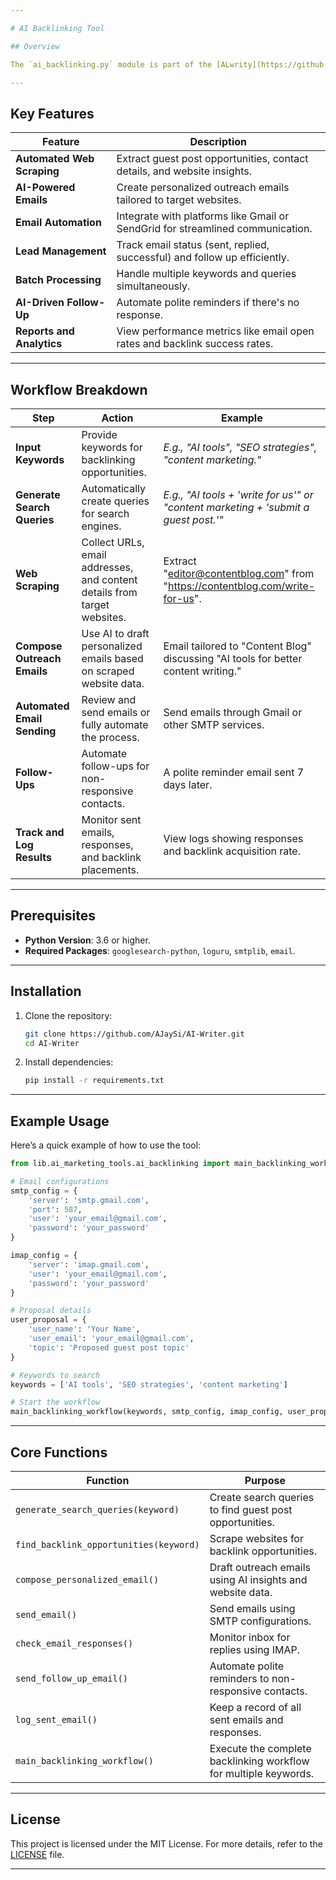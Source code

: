 ```yaml
---

# AI Backlinking Tool

## Overview

The `ai_backlinking.py` module is part of the [ALwrity](https://github.com/AJaySi/ALwrity) project. It simplifies and automates the process of finding and securing backlink opportunities. Using AI, the tool performs web research, extracts contact information, and sends personalized outreach emails for guest posting opportunities, making it an essential tool for content writers, digital marketers, and solopreneurs.

---
```


## Key Features

| Feature                       | Description                                                                 |
|-------------------------------|-----------------------------------------------------------------------------|
| **Automated Web Scraping**    | Extract guest post opportunities, contact details, and website insights.    |
| **AI-Powered Emails**         | Create personalized outreach emails tailored to target websites.            |
| **Email Automation**          | Integrate with platforms like Gmail or SendGrid for streamlined communication. |
| **Lead Management**           | Track email status (sent, replied, successful) and follow up efficiently.   |
| **Batch Processing**          | Handle multiple keywords and queries simultaneously.                       |
| **AI-Driven Follow-Up**       | Automate polite reminders if there's no response.                          |
| **Reports and Analytics**     | View performance metrics like email open rates and backlink success rates. |

---

## Workflow Breakdown

| Step                          | Action                                                                                      | Example                                                                                   |
|-------------------------------|---------------------------------------------------------------------------------------------|-------------------------------------------------------------------------------------------|
| **Input Keywords**            | Provide keywords for backlinking opportunities.                                             | *E.g., "AI tools", "SEO strategies", "content marketing."*                               |
| **Generate Search Queries**   | Automatically create queries for search engines.                                            | *E.g., "AI tools + 'write for us'" or "content marketing + 'submit a guest post.'"*       |
| **Web Scraping**              | Collect URLs, email addresses, and content details from target websites.                    | Extract "editor@contentblog.com" from "https://contentblog.com/write-for-us".             |
| **Compose Outreach Emails**   | Use AI to draft personalized emails based on scraped website data.                          | Email tailored to "Content Blog" discussing "AI tools for better content writing."        |
| **Automated Email Sending**   | Review and send emails or fully automate the process.                                       | Send emails through Gmail or other SMTP services.                                         |
| **Follow-Ups**                | Automate follow-ups for non-responsive contacts.                                            | A polite reminder email sent 7 days later.                                                |
| **Track and Log Results**     | Monitor sent emails, responses, and backlink placements.                                    | View logs showing responses and backlink acquisition rate.                                |

---

## Prerequisites

- **Python Version**: 3.6 or higher.
- **Required Packages**: `googlesearch-python`, `loguru`, `smtplib`, `email`.

---

## Installation

1. Clone the repository:
   ```bash
   git clone https://github.com/AJaySi/AI-Writer.git
   cd AI-Writer
   ```

2. Install dependencies:
   ```bash
   pip install -r requirements.txt
   ```

---

## Example Usage

Here’s a quick example of how to use the tool:

```python
from lib.ai_marketing_tools.ai_backlinking import main_backlinking_workflow

# Email configurations
smtp_config = {
    'server': 'smtp.gmail.com',
    'port': 587,
    'user': 'your_email@gmail.com',
    'password': 'your_password'
}

imap_config = {
    'server': 'imap.gmail.com',
    'user': 'your_email@gmail.com',
    'password': 'your_password'
}

# Proposal details
user_proposal = {
    'user_name': 'Your Name',
    'user_email': 'your_email@gmail.com',
    'topic': 'Proposed guest post topic'
}

# Keywords to search
keywords = ['AI tools', 'SEO strategies', 'content marketing']

# Start the workflow
main_backlinking_workflow(keywords, smtp_config, imap_config, user_proposal)
```

---

## Core Functions

| Function                                    | Purpose                                                                                   |
|--------------------------------------------|-------------------------------------------------------------------------------------------|
| `generate_search_queries(keyword)`         | Create search queries to find guest post opportunities.                                   |
| `find_backlink_opportunities(keyword)`     | Scrape websites for backlink opportunities.                                               |
| `compose_personalized_email()`             | Draft outreach emails using AI insights and website data.                                 |
| `send_email()`                             | Send emails using SMTP configurations.                                                    |
| `check_email_responses()`                  | Monitor inbox for replies using IMAP.                                                     |
| `send_follow_up_email()`                   | Automate polite reminders to non-responsive contacts.                                     |
| `log_sent_email()`                         | Keep a record of all sent emails and responses.                                           |
| `main_backlinking_workflow()`              | Execute the complete backlinking workflow for multiple keywords.                          |

---

## License

This project is licensed under the MIT License. For more details, refer to the [LICENSE](LICENSE) file.

---
